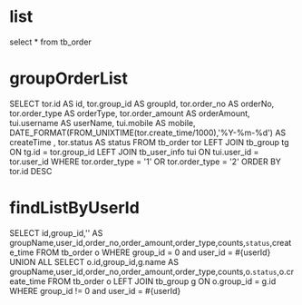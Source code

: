 list
===
select * from tb_order

groupOrderList
===
SELECT
  tor.id AS id,
  tor.group_id AS groupId,
  tor.order_no AS orderNo,
  tor.order_type AS orderType,
  tor.order_amount AS orderAmount,
  tui.username AS userName,
  tui.mobile AS mobile,
  DATE_FORMAT(FROM_UNIXTIME(tor.create_time/1000),'%Y-%m-%d') AS createTime ,
  tor.status AS status
FROM
  tb_order tor
  LEFT JOIN tb_group tg ON tg.id = tor.group_id
  LEFT JOIN tb_user_info tui ON tui.user_id = tor.user_id
WHERE tor.order_type = '1' OR tor.order_type = '2'
ORDER BY tor.id DESC


findListByUserId
================
SELECT id,group_id,'' AS groupName,user_id,order_no,order_amount,order_type,counts,`status`,create_time FROM tb_order o WHERE group_id = 0 and user_id = #{userId}
UNION ALL 
SELECT o.id,group_id,g.name AS groupName,user_id,order_no,order_amount,order_type,counts,o.`status`,o.create_time FROM tb_order o LEFT JOIN tb_group g ON o.group_id = g.id WHERE group_id != 0 and user_id = #{userId}
